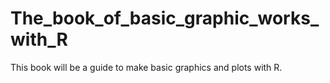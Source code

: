 # The_book_of_basic_graphic_works_with_R
This book will be a guide to make basic graphics and plots with R.
